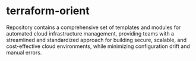 # terraform-orient
Repository contains a comprehensive set of templates and modules for automated cloud infrastructure management, providing teams with a streamlined and standardized approach for building secure, scalable, and cost-effective cloud environments, while minimizing configuration drift and manual errors.
